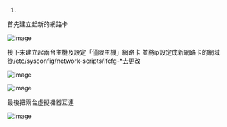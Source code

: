 1.

首先建立起新的網路卡

![image](https://github.com/boolenboom/107-1-ntcu-linux/blob/HW-8/ADT105136/001.PNG)

接下來建立起兩台主機及設定「僅限主機」網路卡
並將ip設定成新網路卡的網域
從/etc/sysconfig/network-scripts/ifcfg-*去更改

![image](https://github.com/boolenboom/107-1-ntcu-linux/blob/HW-8/ADT105136/002.PNG)

![image](https://github.com/boolenboom/107-1-ntcu-linux/blob/HW-8/ADT105136/003.PNG)

最後把兩台虛擬機器互連

![image](https://github.com/boolenboom/107-1-ntcu-linux/blob/HW-8/ADT105136/擷取.PNG)
